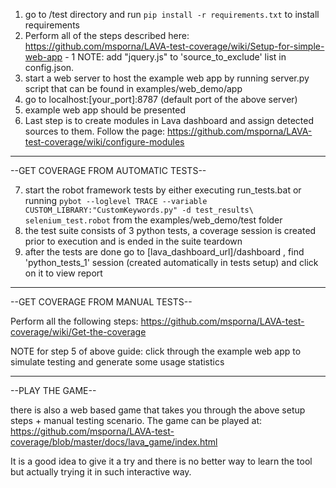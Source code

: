 1.  go to /test directory and run `pip install -r requirements.txt` to
    install requirements
2.  Perform all of the steps described here: https://github.com/msporna/LAVA-test-coverage/wiki/Setup-for-simple-web-app - 1 NOTE:
    add "jquery.js" to 'source_to_exclude' list in config.json.
3.  start a web server to host the example web app by running server.py script that can be found in examples/web_demo/app
4.  go to localhost:[your_port]:8787 (default port of the above server)
5.  example web app should be presented
6.  Last step is to create modules in Lava dashboard and assign detected sources to them. Follow the page: https://github.com/msporna/LAVA-test-coverage/wiki/configure-modules

---

--GET COVERAGE FROM AUTOMATIC TESTS--

7.  start the robot framework tests by either executing run_tests.bat
    or running `pybot --loglevel TRACE --variable CUSTOM_LIBRARY:"CustomKeywords.py" -d test_results\ selenium_test.robot`
    from the examples/web_demo/test folder
8.  the test suite consists of 3 python tests, a coverage session is created prior to execution and is ended in the suite
    teardown
9.  after the tests are done go to [lava_dashboard_url]/dashboard , find 'python_tests_1' session (created automatically in tests setup) and click on it to view report

---

--GET COVERAGE FROM MANUAL TESTS--

Perform all the following steps: https://github.com/msporna/LAVA-test-coverage/wiki/Get-the-coverage

NOTE for step 5 of above guide:
click through the example web app to simulate testing and generate some usage statistics

---

--PLAY THE GAME--

there is also a web based game that takes you through the above setup steps + manual testing scenario. The game can be played at:
https://github.com/msporna/LAVA-test-coverage/blob/master/docs/lava_game/index.html

It is a good idea to give it a try and there is no better way to learn the tool but actually trying it in such interactive way.
